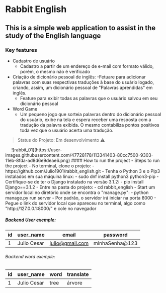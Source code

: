 # Rabbit English
## This is a simple web application to assist in the study of the English language
### Key features
- Cadastro de usuário
  - Cadastro a partir de um endereço de e-mail com formato válido, porém, o mesmo não é verificado
- Criação de dicionário pessoal de inglês:
  -Fetuare para adicionar palavras com suas respectivas traduções à base do usuário logado, criando, assim, um dicionário pessoal de "Palavras aprendidas" em inglês.
  - Feature para exibir todas as palavras que o usuário salvou em seu dicionário pessoal
- Word Game
  - Um pequeno jogo que sorteia palavras dentro do dicionário pessoal do usuário, exibe na tela e espera receber uma resposta com a tradução da palavra exibida. O mesmo contabiliza pontos positivos toda vez que o usuário acerta uma tradução.

> Status do Projeto: Em desenvolvimento :warning:

<img link='https://github.com/Julio1901/rabbit_english/blob/cleaning_project/readme_images/rabbit_01.png'>
<img link='https://github.com/Julio1901/rabbit_english/blob/cleaning_project/readme_images/rabbit02.png'>
<img link='https://github.com/Julio1901/rabbit_english/blob/cleaning_project/readme_images/rabbit03.png'>
<img link='https://github.com/Julio1901/rabbit_english/blob/cleaning_project/readme_images/rabbit3.png'>
<img link='https://github.com/Julio1901/rabbit_english/blob/cleaning_project/readme_images/rabbit5.png'>
![rabbit_01](https://user-images.githubusercontent.com/47728178/113341403-80cc7500-9303-11eb-8fda-ad8d6e9deae6.png)
#### How to run the project
- Steps to run the project
  - No terminal, clone o projeto:
    - https://github.com/Julio1901/rabbit_english.git
  - Tenha o Python 3 e o Pip3 instalados em sua máquina linux:
    - sudo dnf install python3 python3-pip
  - Certifique-se de ter o Django instalado na versão 3.1.2:
    - pip install Django==3.1.2
  - Entre na pasta do projeto:
    - cd rabbit_english
  - Start um servidor local no diretório onde se encontra o "manage.py":
    - python manage.py run server
    - Por padrão, o servidor irá iniciar na porta 8000
    - Pegue o link do servidor local que apareceu no terminal, algo como "http://127.0.0.1:8000/" e cole no navegador

##### Backend User exemple:

|id| user_name |     email     |   password  |
|--| ----------|---------------|-------------|
|1 |Julio Cesar|julio@gmail.com|minhaSenha@123

###### Backend word exemple:

|id| user_name |  word  |translate|
|--| ----------|--------|---------|
|1 |Julio Cesar|  tree  |  árvore |





